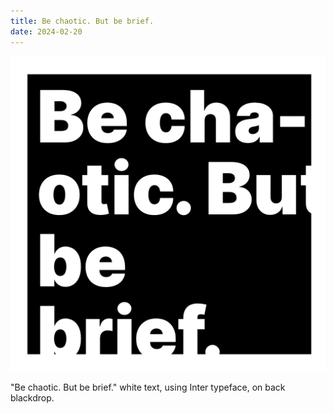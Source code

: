 ```yaml
---
title: Be chaotic. But be brief.
date: 2024-02-20
---
```


![Be chaotic. But be brief.](be-chaotic-but-be-brief/be-chaotic-but-be-brief.png)

"Be chaotic. But be brief." white text, using Inter typeface, on back blackdrop.
